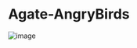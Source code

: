 # Agate-AngryBirds
![image](https://user-images.githubusercontent.com/57084294/134321514-f7281aa8-5a92-455f-be65-46a0ad74dc6b.png)
